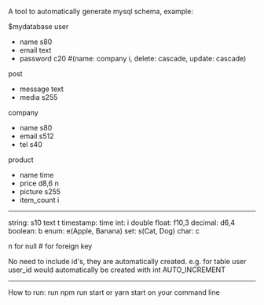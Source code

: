A tool to automatically generate mysql schema, example:

$mydatabase
user
- name s80
- email text
- password c20
#(name: company i, delete: cascade, update: cascade)

post
- message text
- media s255

company
- name s80
- email s512
- tel s40

product
- name time
- price d8,6 n
- picture s255
- item_count i

-------------------------------------------------

string: s10
text t
timestamp: time
int: i
double
float: f10,3
decimal: d6,4
boolean: b
enum: e(Apple, Banana)
set: s(Cat, Dog)
char: c

n for null
\# for foreign key

No need to include id's, they are automatically created. e.g. for table user user_id would automatically be created with int AUTO_INCREMENT

-------------------

How to run: run npm run start or yarn start on your command line